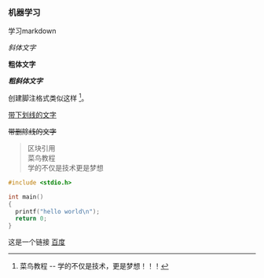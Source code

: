 ### 机器学习
学习markdown  

_斜体文字_  

__粗体文字__  

___粗斜体文字___  

创建脚注格式类似这样 [^RUNOOB]。

[^RUNOOB]: 菜鸟教程 -- 学的不仅是技术，更是梦想！！！

<u>带下划线的文字</u>  

~~带删除线的文字~~  

> 区块引用  
> 菜鸟教程  
> 学的不仅是技术更是梦想  

```c
#include <stdio.h>

int main()
{
  printf("hello world\n");
  return 0;
}
```

这是一个链接 [百度](https://www.baidu.com)
